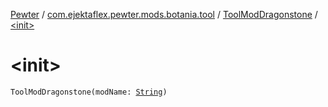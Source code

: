 [Pewter](../../index.md) / [com.ejektaflex.pewter.mods.botania.tool](../index.md) / [ToolModDragonstone](index.md) / [&lt;init&gt;](./-init-.md)

# &lt;init&gt;

`ToolModDragonstone(modName: `[`String`](https://kotlinlang.org/api/latest/jvm/stdlib/kotlin/-string/index.html)`)`